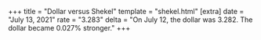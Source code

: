 +++
title = "Dollar versus Shekel"
template = "shekel.html"
[extra]
date = "July 13, 2021"
rate = "3.283"
delta = "On July 12, the dollar was 3.282. The dollar became 0.027% stronger."
+++
